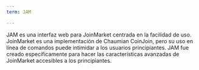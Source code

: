 ```yaml
---
term: JAM

---
```

JAM es una interfaz web para JoinMarket centrada en la facilidad de uso. JoinMarket es una implementación de Chaumian CoinJoin, pero su uso en línea de comandos puede intimidar a los usuarios principiantes. JAM fue creado específicamente para hacer las características avanzadas de JoinMarket accesibles a los principiantes.